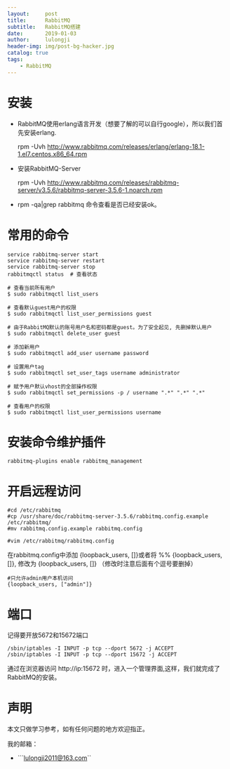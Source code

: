 ```yaml
---
layout:     post
title:      RabbitMQ
subtitle:   RabbitMQ搭建
date:       2019-01-03
author:     lulongji
header-img: img/post-bg-hacker.jpg
catalog: true
tags:
    - RabbitMQ
---
```


# 安装

- RabbitMQ使用erlang语言开发（想要了解的可以自行google），所以我们首先安装erlang.

    rpm -Uvh http://www.rabbitmq.com/releases/erlang/erlang-18.1-1.el7.centos.x86_64.rpm 


- 安装RabbitMQ-Server

    rpm -Uvh 
    http://www.rabbitmq.com/releases/rabbitmq-server/v3.5.6/rabbitmq-server-3.5.6-1.noarch.rpm


- rpm -qa|grep rabbitmq 命令查看是否已经安装ok。


# 常用的命令

    service rabbitmq-server start
    service rabbitmq-server restart
    service rabbitmq-server stop
    rabbitmqctl status  # 查看状态

    # 查看当前所有用户
    $ sudo rabbitmqctl list_users
    
    # 查看默认guest用户的权限
    $ sudo rabbitmqctl list_user_permissions guest
    
    # 由于RabbitMQ默认的账号用户名和密码都是guest。为了安全起见, 先删掉默认用户
    $ sudo rabbitmqctl delete_user guest
    
    # 添加新用户
    $ sudo rabbitmqctl add_user username password
    
    # 设置用户tag
    $ sudo rabbitmqctl set_user_tags username administrator
    
    # 赋予用户默认vhost的全部操作权限
    $ sudo rabbitmqctl set_permissions -p / username ".*" ".*" ".*"
    
    # 查看用户的权限
    $ sudo rabbitmqctl list_user_permissions username

# 安装命令维护插件

    rabbitmq-plugins enable rabbitmq_management

# 开启远程访问

    #cd /etc/rabbitmq  
    #cp /usr/share/doc/rabbitmq-server-3.5.6/rabbitmq.config.example /etc/rabbitmq/   
    #mv rabbitmq.config.example rabbitmq.config 

    #vim /etc/rabbitmq/rabbitmq.config


在rabbitmq.config中添加   {loopback_users, []}或者将  %% {loopback_users, []}, 修改为 {loopback_users, []}   （修改时注意后面有个逗号要删掉）

    #只允许admin用户本机访问
    {loopback_users, ["admin"]}

    
# 端口

记得要开放5672和15672端口


    /sbin/iptables -I INPUT -p tcp --dport 5672 -j ACCEPT
    /sbin/iptables -I INPUT -p tcp --dport 15672 -j ACCEPT


通过在浏览器访问 http://ip:15672 时，进入一个管理界面,这样，我们就完成了RabbitMQ的安装。



# 声明
本文只做学习参考，如有任何问题的地方欢迎指正。

我的邮箱：
- ```lulongji2011@163.com``